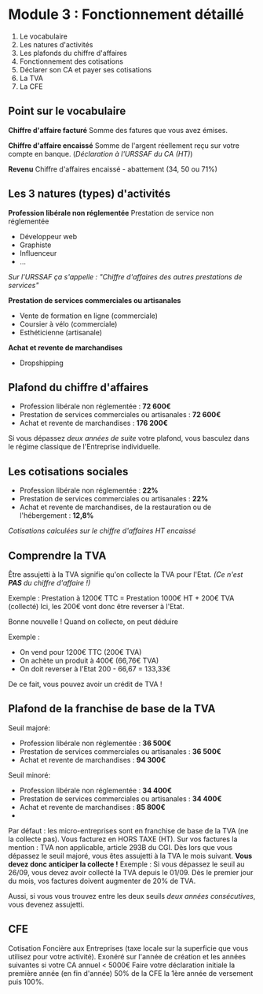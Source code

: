 # Module 3 : Fonctionnement détaillé

1. Le vocabulaire
2. Les natures d'activités
3. Les plafonds du chiffre d'affaires
4. Fonctionnement des cotisations
5. Déclarer son CA et payer ses cotisations
6. La TVA
7. La CFE

## Point sur le vocabulaire

**Chiffre d'affaire facturé**
Somme des fatures que vous avez émises.

**Chiffre d'affaire encaissé**
Somme de l'argent réellement reçu sur votre compte en banque.
(*Déclaration à l'URSSAF du CA (HT)*)

**Revenu**
Chiffre d'affaires encaissé - abattement (34, 50 ou 71%)

## Les 3 natures (types) d'activités

**Profession libérale non réglementée**
Prestation de service non réglementée
- Développeur web
- Graphiste
- Influenceur
- ...

*Sur l'URSSAF ça s'appelle : "Chiffre d'affaires des autres prestations de services"*

**Prestation de services commerciales ou artisanales**
- Vente de formation en ligne (commerciale)
- Coursier à vélo (commerciale)
- Esthéticienne (artisanale)

**Achat et revente de marchandises**
- Dropshipping

## Plafond du chiffre d'affaires

- Profession libérale non réglementée : **72 600€**
- Prestation de services commerciales ou artisanales : **72 600€**
- Achat et revente de marchandises : **176 200€**

Si vous dépassez *deux années de suite* votre plafond, vous basculez dans le régime classique de l'Entreprise individuelle.

## Les cotisations sociales

- Profession libérale non réglementée : **22%**
- Prestation de services commerciales ou artisanales : **22%**
- Achat et revente de marchandises, de la restauration ou de l'hébergement : **12,8%**

*Cotisations calculées sur le chiffre d'affaires HT encaissé*

## Comprendre la TVA

Être assujetti à la TVA signifie qu'on collecte la TVA pour l'Etat.
*(Ce n'est **PAS** du chiffre d'affaire !)*

Exemple :
Prestation à 1200€ TTC = Prestation 1000€ HT + 200€ TVA (collecté)
Ici, les 200€ vont donc être reverser à l'Etat.

Bonne nouvelle ! Quand on collecte, on peut déduire

Exemple :
- On vend pour 1200€ TTC (200€ TVA)
- On achète un produit à 400€ (66,76€ TVA)
- On doit reverser à l'Etat 200 - 66,67 = 133,33€

De ce fait, vous pouvez avoir un crédit de TVA !

## Plafond de la franchise de base de la TVA

Seuil majoré:
- Profession libérale non réglementée : **36 500€**
- Prestation de services commerciales ou artisanales : **36 500€**
- Achat et revente de marchandises : **94 300€**

Seuil minoré:
- Profession libérale non réglementée : **34 400€**
- Prestation de services commerciales ou artisanales : **34 400€**
- Achat et revente de marchandises : **85 800€**
- 
Par défaut : les micro-entreprises sont en franchise de base de la TVA (ne la collecte pas).
Vous facturez en HORS TAXE (HT).
Sur vos factures la mention : TVA non applicable, article 293B du CGI.
Dès lors que vous dépassez le seuil majoré, vous êtes assujetti à la TVA le mois suivant. **Vous devez donc anticiper la collecte !**
Exemple :
Si vous dépassez le seuil au 26/09, vous devez avoir collecté la TVA depuis le 01/09. Dès le premier jour du mois, vos factures doivent augmenter de 20% de TVA.

Aussi, si vous vous trouvez entre les deux seuils *deux années consécutives*, vous devenez assujetti.

## CFE
Cotisation Foncière aux Entreprises (taxe locale sur la superficie que vous utilisez pour votre activité).
Exonéré sur l'année de création et les années suivantes si votre CA annuel < 5000€
Faire votre déclaration initiale la première année (en fin d'année)
50% de la CFE la 1ère année de versement puis 100%.